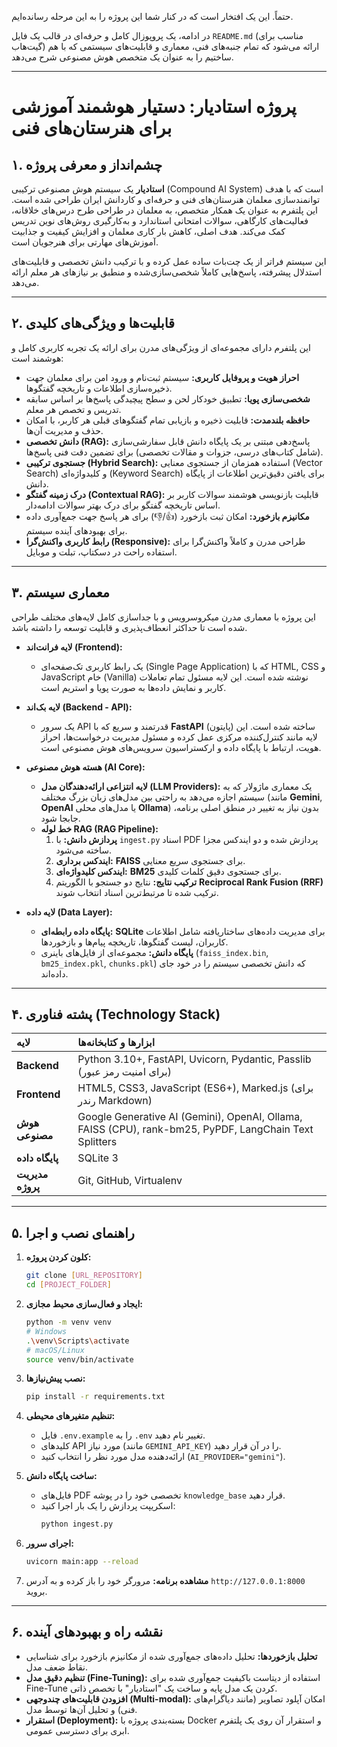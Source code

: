 حتماً. این یک افتخار است که در کنار شما این پروژه را به این مرحله رسانده‌ایم.

در ادامه، یک پروپوزال کامل و حرفه‌ای در قالب یک فایل `README.md` (مناسب برای گیت‌هاب) ارائه می‌شود که تمام جنبه‌های فنی، معماری و قابلیت‌های سیستمی که با هم ساختیم را به عنوان یک متخصص هوش مصنوعی شرح می‌دهد.

-----

# **پروژه استادیار: دستیار هوشمند آموزشی برای هنرستان‌های فنی**

## **۱. چشم‌انداز و معرفی پروژه**

**استادیار** یک سیستم هوش مصنوعی ترکیبی (Compound AI System) است که با هدف توانمندسازی معلمان هنرستان‌های فنی و حرفه‌ای و کاردانش ایران طراحی شده است. این پلتفرم به عنوان یک همکار متخصص، به معلمان در طراحی طرح درس‌های خلاقانه، فعالیت‌های کارگاهی، سوالات امتحانی استاندارد و به‌کارگیری روش‌های نوین تدریس کمک می‌کند. هدف اصلی، کاهش بار کاری معلمان و افزایش کیفیت و جذابیت آموزش‌های مهارتی برای هنرجویان است.

این سیستم فراتر از یک چت‌بات ساده عمل کرده و با ترکیب دانش تخصصی و قابلیت‌های استدلال پیشرفته، پاسخ‌هایی کاملاً شخصی‌سازی‌شده و منطبق بر نیازهای هر معلم ارائه می‌دهد.

-----

## **۲. قابلیت‌ها و ویژگی‌های کلیدی**

این پلتفرم دارای مجموعه‌ای از ویژگی‌های مدرن برای ارائه یک تجربه کاربری کامل و هوشمند است:

  * **احراز هویت و پروفایل کاربری:** سیستم ثبت‌نام و ورود امن برای معلمان جهت ذخیره‌سازی اطلاعات و تاریخچه گفتگوها.
  * **شخصی‌سازی پویا:** تطبیق خودکار لحن و سطح پیچیدگی پاسخ‌ها بر اساس سابقه تدریس و تخصص هر معلم.
  * **حافظه بلندمدت:** قابلیت ذخیره و بازیابی تمام گفتگوهای قبلی هر کاربر، با امکان حذف و مدیریت آن‌ها.
  * **دانش تخصصی (RAG):** پاسخ‌دهی مبتنی بر یک پایگاه دانش قابل سفارشی‌سازی (شامل کتاب‌های درسی، جزوات و مقالات تخصصی) برای تضمین دقت فنی پاسخ‌ها.
  * **جستجوی ترکیبی (Hybrid Search):** استفاده همزمان از جستجوی معنایی (Vector Search) و کلیدواژه‌ای (Keyword Search) برای یافتن دقیق‌ترین اطلاعات از پایگاه دانش.
  * **درک زمینه گفتگو (Contextual RAG):** قابلیت بازنویسی هوشمند سوالات کاربر بر اساس تاریخچه گفتگو برای درک بهتر سوالات ادامه‌دار.
  * **مکانیزم بازخورد:** امکان ثبت بازخورد (👍/👎) برای هر پاسخ جهت جمع‌آوری داده برای بهبودهای آینده سیستم.
  * **رابط کاربری واکنش‌گرا (Responsive):** طراحی مدرن و کاملاً واکنش‌گرا برای استفاده راحت در دسکتاپ، تبلت و موبایل.

-----

## **۳. معماری سیستم**

این پروژه با معماری مدرن میکروسرویس و با جداسازی کامل لایه‌های مختلف طراحی شده است تا حداکثر انعطاف‌پذیری و قابلیت توسعه را داشته باشد.

  * **لایه فرانت‌اند (Frontend):**

      * یک رابط کاربری تک‌صفحه‌ای (Single Page Application) که با HTML, CSS و JavaScript خام (Vanilla) نوشته شده است. این لایه مسئول تمام تعاملات کاربر و نمایش داده‌ها به صورت پویا و استریم است.

  * **لایه بک‌اند (Backend - API):**

      * یک سرور API قدرتمند و سریع که با **FastAPI** (پایتون) ساخته شده است. این لایه مانند کنترل‌کننده مرکزی عمل کرده و مسئول مدیریت درخواست‌ها، احراز هویت، ارتباط با پایگاه داده و ارکستراسیون سرویس‌های هوش مصنوعی است.

  * **هسته هوش مصنوعی (AI Core):**

      * **لایه انتزاعی ارائه‌دهندگان مدل (LLM Providers):** یک معماری ماژولار که به سیستم اجازه می‌دهد به راحتی بین مدل‌های زبان بزرگ مختلف (مانند **Gemini**, **OpenAI** یا مدل‌های محلی **Ollama**) بدون نیاز به تغییر در منطق اصلی برنامه، جابجا شود.
      * **خط لوله RAG (RAG Pipeline):**
        1.  **پردازش دانش:** با `ingest.py` اسناد PDF پردازش شده و دو ایندکس مجزا ساخته می‌شود.
        2.  **ایندکس برداری:** **FAISS** برای جستجوی سریع معنایی.
        3.  **ایندکس کلیدواژه‌ای:** **BM25** برای جستجوی دقیق کلمات کلیدی.
        4.  **ترکیب نتایج:** نتایج دو جستجو با الگوریتم **Reciprocal Rank Fusion (RRF)** ترکیب شده تا مرتبط‌ترین اسناد انتخاب شوند.

  * **لایه داده (Data Layer):**

      * **پایگاه داده رابطه‌ای:** **SQLite** برای مدیریت داده‌های ساختاریافته شامل اطلاعات کاربران، لیست گفتگوها، تاریخچه پیام‌ها و بازخوردها.
      * **پایگاه دانش:** مجموعه‌ای از فایل‌های باینری (`faiss_index.bin`, `bm25_index.pkl`, `chunks.pkl`) که دانش تخصصی سیستم را در خود جای داده‌اند.

-----

## **۴. پشته فناوری (Technology Stack)**

| لایه | ابزارها و کتابخانه‌ها |
| :--- | :--- |
| **Backend** | Python 3.10+, FastAPI, Uvicorn, Pydantic, Passlib (برای امنیت رمز عبور) |
| **Frontend** | HTML5, CSS3, JavaScript (ES6+), Marked.js (برای رندر Markdown) |
| **هوش مصنوعی** | Google Generative AI (Gemini), OpenAI, Ollama, FAISS (CPU), rank-bm25, PyPDF, LangChain Text Splitters |
| **پایگاه داده** | SQLite 3 |
| **مدیریت پروژه** | Git, GitHub, Virtualenv |

-----

## **۵. راهنمای نصب و اجرا**

1.  **کلون کردن پروژه:**

    ```bash
    git clone [URL_REPOSITORY]
    cd [PROJECT_FOLDER]
    ```

2.  **ایجاد و فعال‌سازی محیط مجازی:**

    ```bash
    python -m venv venv
    # Windows
    .\venv\Scripts\activate
    # macOS/Linux
    source venv/bin/activate
    ```

3.  **نصب پیش‌نیازها:**

    ```bash
    pip install -r requirements.txt
    ```

4.  **تنظیم متغیرهای محیطی:**

      * فایل `.env.example` را به `.env` تغییر نام دهید.
      * کلیدهای API مورد نیاز (مانند `GEMINI_API_KEY`) را در آن قرار دهید.
      * ارائه‌دهنده مدل مورد نظر را انتخاب کنید (`AI_PROVIDER="gemini"`).

5.  **ساخت پایگاه دانش:**

      * فایل‌های PDF تخصصی خود را در پوشه `knowledge_base` قرار دهید.
      * اسکریپت پردازش را یک بار اجرا کنید:
        ```bash
        python ingest.py
        ```

6.  **اجرای سرور:**

    ```bash
    uvicorn main:app --reload
    ```

7.  **مشاهده برنامه:** مرورگر خود را باز کرده و به آدرس `http://127.0.0.1:8000` بروید.

-----

## **۶. نقشه راه و بهبودهای آینده**

  * **تحلیل بازخوردها:** تحلیل داده‌های جمع‌آوری شده از مکانیزم بازخورد برای شناسایی نقاط ضعف مدل.
  * **تنظیم دقیق مدل (Fine-Tuning):** استفاده از دیتاست باکیفیت جمع‌آوری شده برای Fine-Tune کردن یک مدل پایه و ساخت یک "استادیار" با تخصص ذاتی.
  * **افزودن قابلیت‌های چندوجهی (Multi-modal):** امکان آپلود تصاویر (مانند دیاگرام‌های فنی) و تحلیل آن‌ها توسط مدل.
  * **استقرار (Deployment):** بسته‌بندی پروژه با Docker و استقرار آن روی یک پلتفرم ابری برای دسترسی عمومی.
